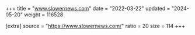 +++
title = "www.slowernews.com"
date = "2022-03-22"
updated = "2024-05-20"
weight = 116528

[extra]
source = "https://www.slowernews.com/"
ratio = 20
size = 114
+++
